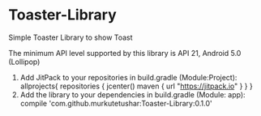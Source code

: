 # Toaster-Library
Simple Toaster Library to show Toast 

The minimum API level supported by this library is API 21, Android 5.0 (Lollipop)

1) Add JitPack to your repositories in build.gradle (Module:Project):
   allprojects{
     repositories {
          jcenter()
          maven { url "https://jitpack.io" }
      }
  } 
2) Add the library to your dependencies in build.gradle (Module: app):
    compile 'com.github.murkutetushar:Toaster-Library:0.1.0'
